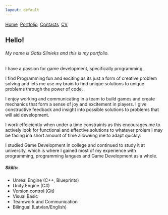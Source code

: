 ```yaml
---
layout: default
---
```


[Home](./)&nbsp;&nbsp;[Portfolio](./portfolio.html)&nbsp;&nbsp;[Contacts](./Contacts.html)&nbsp;&nbsp;[CV](./CV.html)

## Hello!

###### My name is Gatis Silnieks and this is my portfolio.

I have a passion for game development, specifically programming.

I find Programming fun and exciting as its just a form of creative problem solving and lets me use my brain to find unique solutions to unique problems through the power of code.

I enjoy working and communicating in a team to build games and create mechanics that form a sense of joy and excitement in players. I give constructive feedback and insight into possible solutions to problems that will aid development.

I work effeiciently when under a time constraints as this encourages me to actively look for functional and effective solutions to whatever prolem I may be facing ina short amount of time alloweing me to adapt quickly.

I studied Game Development in college and continued to study it at university, which is where I gained most of my experience with programming, programming langues and Game Development as a whole.

##### Skills:

*	Unreal Engine (C++, Blueprints)
*	Unity Engine (C#)
*	Version control (Git)
*	Visual Basic
*	Teamwork and Communication
*	Bilingual (Latvian/English)
 

